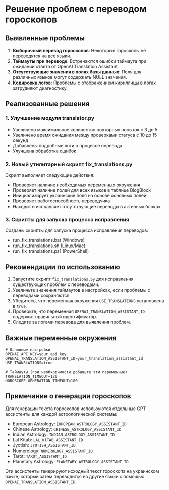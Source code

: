 # Решение проблем с переводом гороскопов

## Выявленные проблемы

1. **Выборочный перевод гороскопов**: Некоторые гороскопы не переводятся на все языки.
2. **Таймауты при переводе**: Встречаются ошибки таймаута при ожидании ответа от OpenAI Translation Assistant.
3. **Отсутствующие значения в полях базы данных**: Поля для различных языков могут содержать NULL значения.
4. **Кодировка логов**: Проблемы с отображением кириллицы в логах затрудняют диагностику.

## Реализованные решения

### 1. Улучшение модуля translator.py

- Увеличено максимальное количество повторных попыток с 3 до 5
- Увеличено время ожидания между проверками статуса с 10 до 15 секунд
- Добавлены подробные логи о процессе перевода
- Улучшена обработка ошибок

### 2. Новый утилитарный скрипт fix_translations.py

Скрипт выполняет следующие действия:
- Проверяет наличие необходимых переменных окружения
- Проверяет наличие полей для всех языков в таблице BlogBlock
- Инициализирует украинские поля на основе основных полей
- Проверяет работоспособность переводчика
- Находит и исправляет отсутствующие переводы в активных блоках

### 3. Скрипты для запуска процесса исправления

Созданы скрипты для запуска процесса исправления переводов:
- run_fix_translations.bat (Windows)
- run_fix_translations.sh (Linux/Mac)
- run_fix_translations.ps1 (PowerShell)

## Рекомендации по использованию

1. Запустите скрипт `fix_translations.py` для исправления существующих проблем с переводами.
2. Увеличьте значения таймаутов в настройках, если проблемы с переводами сохраняются.
3. Убедитесь, что переменная окружения `USE_TRANSLATIONS` установлена в `true`.
4. Проверьте, что переменная `OPENAI_TRANSLATION_ASSISTANT_ID` содержит правильный идентификатор.
5. Следите за логами перевода для выявления проблем.

## Важные переменные окружения

```
# Основные настройки
OPENAI_API_KEY=your_api_key
OPENAI_TRANSLATION_ASSISTANT_ID=your_translation_assistant_id
USE_TRANSLATIONS=true

# Таймауты (при необходимости добавьте эти переменные)
TRANSLATION_TIMEOUT=120
HOROSCOPE_GENERATION_TIMEOUT=180
```

## Примечание о генерации гороскопов

Для генерации текста гороскопов используются отдельные GPT ассистенты для каждой астрологической системы:

- European Astrology: `EUROPEAN_ASTROLOGY_ASSISTANT_ID`
- Chinese Astrology: `CHINESE_ASTROLOGY_ASSISTANT_ID`
- Indian Astrology: `INDIAN_ASTROLOGY_ASSISTANT_ID`
- Lal Kitab: `LAL_KITAB_ASSISTANT_ID`
- Jyotish: `JYOTISH_ASSISTANT_ID`
- Numerology: `NUMEROLOGY_ASSISTANT_ID`
- Tarot: `TAROT_ASSISTANT_ID`
- Planetary Astrology: `PLANETARY_ASTROLOGY_ASSISTANT_ID`

Эти ассистенты генерируют исходный текст гороскопа на украинском языке, который затем переводится на другие языки с помощью `OPENAI_TRANSLATION_ASSISTANT_ID`.
